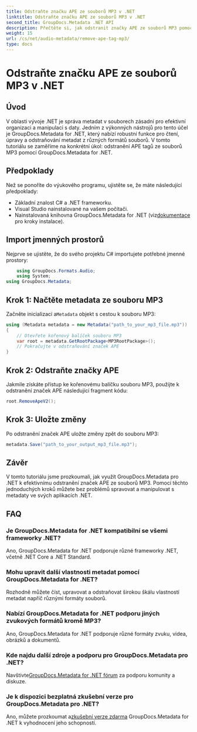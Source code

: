 ```yaml
---
title: Odstraňte značku APE ze souborů MP3 v .NET
linktitle: Odstraňte značku APE ze souborů MP3 v .NET
second_title: GroupDocs.Metadata .NET API
description: Přečtěte si, jak odstranit značky APE ze souborů MP3 pomocí GroupDocs.Metadata for .NET. Spravujte metadata ve svých aplikacích .NET bez námahy.
weight: 15
url: /cs/net/audio-metadata/remove-ape-tag-mp3/
type: docs
---
```

# Odstraňte značku APE ze souborů MP3 v .NET

## Úvod
V oblasti vývoje .NET je správa metadat v souborech zásadní pro efektivní organizaci a manipulaci s daty. Jedním z výkonných nástrojů pro tento účel je GroupDocs.Metadata for .NET, který nabízí robustní funkce pro čtení, úpravy a odstraňování metadat z různých formátů souborů. V tomto tutoriálu se zaměříme na konkrétní úkol: odstranění APE tagů ze souborů MP3 pomocí GroupDocs.Metadata for .NET. 
## Předpoklady
Než se ponoříte do výukového programu, ujistěte se, že máte následující předpoklady:
- Základní znalost C# a .NET frameworku.
- Visual Studio nainstalované na vašem počítači.
-  Nainstalovaná knihovna GroupDocs.Metadata for .NET (viz[dokumentace](https://tutorials.groupdocs.com/metadata/net/) pro kroky instalace).

## Import jmenných prostorů
Nejprve se ujistěte, že do svého projektu C# importujete potřebné jmenné prostory:
```csharp
    using GroupDocs.Formats.Audio;
    using System;
using GroupDocs.Metadata;
```
## Krok 1: Načtěte metadata ze souboru MP3
 Začněte inicializací a`Metadata` objekt s cestou k souboru MP3:
```csharp
using (Metadata metadata = new Metadata("path_to_your_mp3_file.mp3"))
{
    // Otevřete kořenový balíček souboru MP3
    var root = metadata.GetRootPackage<MP3RootPackage>();
    // Pokračujte v odstraňování značek APE
}
```
## Krok 2: Odstraňte značky APE
Jakmile získáte přístup ke kořenovému balíčku souboru MP3, použijte k odstranění značek APE následující fragment kódu:
```csharp
root.RemoveApeV2();
```
## Krok 3: Uložte změny
Po odstranění značek APE uložte změny zpět do souboru MP3:
```csharp
metadata.Save("path_to_your_output_mp3_file.mp3");
```

## Závěr
V tomto tutoriálu jsme prozkoumali, jak využít GroupDocs.Metadata pro .NET k efektivnímu odstranění značek APE ze souborů MP3. Pomocí těchto jednoduchých kroků můžete bez problémů spravovat a manipulovat s metadaty ve svých aplikacích .NET.

## FAQ
### Je GroupDocs.Metadata for .NET kompatibilní se všemi frameworky .NET?
Ano, GroupDocs.Metadata for .NET podporuje různé frameworky .NET, včetně .NET Core a .NET Standard.
### Mohu upravit další vlastnosti metadat pomocí GroupDocs.Metadata for .NET?
Rozhodně můžete číst, upravovat a odstraňovat širokou škálu vlastností metadat napříč různými formáty souborů.
### Nabízí GroupDocs.Metadata for .NET podporu jiných zvukových formátů kromě MP3?
Ano, GroupDocs.Metadata for .NET podporuje různé formáty zvuku, videa, obrázků a dokumentů.
### Kde najdu další zdroje a podporu pro GroupDocs.Metadata pro .NET?
 Navštivte[GroupDocs.Metadata for .NET fórum](https://forum.groupdocs.com/c/metadata/14) za podporu komunity a diskuze.
### Je k dispozici bezplatná zkušební verze pro GroupDocs.Metadata pro .NET?
 Ano, můžete prozkoumat a[zkušební verze zdarma](https://releases.groupdocs.com/) GroupDocs.Metadata for .NET k vyhodnocení jeho schopností.